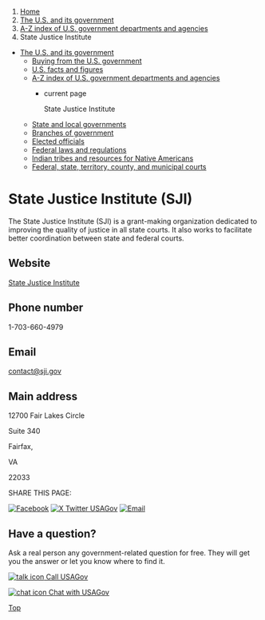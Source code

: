 1. [Home](/)
2. [The U.S. and its government](/about-the-us)
3. [A-Z index of U.S. government departments and agencies](/agency-index)
4. State Justice Institute

* [The U.S. and its government](/about-the-us)
  + [Buying from the U.S. government](/buy-from-government)
  + [U.S. facts and figures](/facts-figures)
  + [A-Z index of U.S. government departments and agencies](/agency-index)
    - current page

      State Justice Institute
  + [State and local governments](/state-local-governments)
  + [Branches of government](/branches-of-government)
  + [Elected officials](/elected-officials)
  + [Federal laws and regulations](/laws-and-regulations)
  + [Indian tribes and resources for Native Americans](/tribes)
  + [Federal, state, territory, county, and municipal courts](/courts)

State Justice Institute
(SJI)
=============================

The State Justice Institute (SJI) is a grant-making organization dedicated to improving the quality of justice in all state courts. It also works to facilitate better coordination between state and federal courts.

Website
-------

[State Justice Institute](https://www.sji.gov/)

Phone number
------------

1-703-660-4979

Email
-----

[contact@sji.gov](mailto:contact@sji.gov)

Main address
------------

12700 Fair Lakes Circle
  

Suite 340
  

Fairfax,

VA

22033

SHARE THIS PAGE:

[![Facebook](/themes/custom/usagov/images/social-media-icons/Facebook_Icon.svg)](https://www.facebook.com/sharer/sharer.php?u=https://www.usa.gov/agencies/state-justice-institute&v=3)
[![X Twitter USAGov](/themes/custom/usagov/images/social-media-icons/X_Twitter_Icon.svg?version=2)](https://twitter.com/intent/tweet?source=webclient&text=https://www.usa.gov/agencies/state-justice-institute)
[![Email](/themes/custom/usagov/images/social-media-icons/Email_Icon.svg?version=2)](mailto:?subject=https://www.usa.gov/agencies/state-justice-institute)

Have a question?
----------------

Ask a real person any government-related question for free. They will get you the answer or let you know where to find it.

[![talk icon](/themes/custom/usagov/images/ICONS_talk.png)
Call USAGov](/phone)

[![chat icon](/themes/custom/usagov/images/ICONS_chat.png)
Chat with USAGov](/chat)

[Top](#main-content)